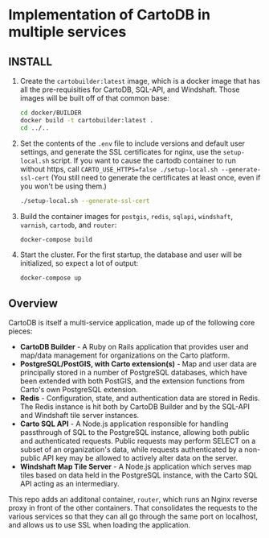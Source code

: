 # Implementation of CartoDB in multiple services

## INSTALL

1. Create the `cartobuilder:latest` image, which is a docker image that has all the pre-requisities for CartoDB, SQL-API, and Windshaft. Those images will be built off of that common base:

    ```bash
    cd docker/BUILDER
    docker build -t cartobuilder:latest .
    cd ../..
    ```

1. Set the contents of the `.env` file to include versions and default user settings, and generate the SSL certificates for nginx, use the `setup-local.sh` script. If you want to cause the cartodb container to run without https, call `CARTO_USE_HTTPS=false ./setup-local.sh --generate-ssl-cert` (You still need to generate the certificates at least once, even if you won't be using them.)

    ```bash
    ./setup-local.sh --generate-ssl-cert
    ```

1. Build the container images for `postgis`, `redis`, `sqlapi`, `windshaft`, `varnish`, `cartodb`, and `router`:

    ```bash
    docker-compose build
    ```

1. Start the cluster. For the first startup, the database and user will be initialized, so expect a lot of output:

    ```bash
    docker-compose up
    ```



## Overview

CartoDB is itself a multi-service application, made up of the following core pieces:

* **CartoDB Builder** - A Ruby on Rails application that provides user and map/data management for organizations on the Carto platform.
* **PostgreSQL/PostGIS, with Carto extension(s)** - Map and user data are principally stored in a number of PostgreSQL databases, which have been extended with both PostGIS, and the extension functions from Carto's own PostgreSQL extension.
* **Redis** - Configuration, state, and authentication data are stored in Redis. The Redis instance is hit both by CartoDB Builder and by the SQL-API and Windshaft tile server instances.
* **Carto SQL API** - A Node.js application responsible for handling passthrough of SQL to the PostgreSQL instance, allowing both public and authenticated requests. Public requests may perform SELECT on a subset of an organization's data, while requests authenticated by a non-public API key may be allowed to actively alter data on the server.
* **Windshaft Map Tile Server** - A Node.js application which serves map tiles based on data held in the PostgreSQL instance, with the Carto SQL API acting as an intermediary.

This repo adds an additonal container, `router`, which runs an Nginx reverse proxy in front of the other containers. That consolidates the requests to the various services so that they can all go through the same port on localhost, and allows us to use SSL when loading the application.

